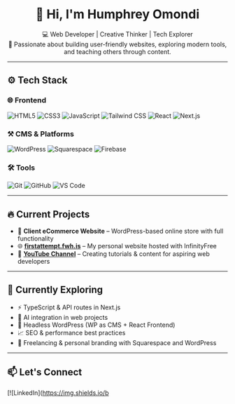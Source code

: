 <h1 align="center">👋 Hi, I'm Humphrey Omondi</h1>

<p align="center">
  💻 Web Developer | Creative Thinker | Tech Explorer<br>
  🚀 Passionate about building user-friendly websites, exploring modern tools, and teaching others through content.
</p>

---

## ⚙️ Tech Stack

### 🌐 Frontend
![HTML5](https://img.shields.io/badge/HTML5-E34F26?style=flat-square&logo=html5&logoColor=white)
![CSS3](https://img.shields.io/badge/CSS3-1572B6?style=flat-square&logo=css3&logoColor=white)
![JavaScript](https://img.shields.io/badge/JavaScript-F7DF1E?style=flat-square&logo=javascript&logoColor=black)
![Tailwind CSS](https://img.shields.io/badge/Tailwind_CSS-38B2AC?style=flat-square&logo=tailwind-css&logoColor=white)
![React](https://img.shields.io/badge/React-20232A?style=flat-square&logo=react&logoColor=61DAFB)
![Next.js](https://img.shields.io/badge/Next.js-000000?style=flat-square&logo=nextdotjs&logoColor=white)

### ⚒️ CMS & Platforms
![WordPress](https://img.shields.io/badge/WordPress-21759B?style=flat-square&logo=wordpress&logoColor=white)
![Squarespace](https://img.shields.io/badge/Squarespace-000000?style=flat-square&logo=squarespace&logoColor=white)
![Firebase](https://img.shields.io/badge/Firebase-FFCA28?style=flat-square&logo=firebase&logoColor=black)

### 🛠️ Tools
![Git](https://img.shields.io/badge/Git-F05032?style=flat-square&logo=git&logoColor=white)
![GitHub](https://img.shields.io/badge/GitHub-181717?style=flat-square&logo=github&logoColor=white)
![VS Code](https://img.shields.io/badge/VS_Code-007ACC?style=flat-square&logo=visual-studio-code&logoColor=white)

---

## 🔥 Current Projects

- 🛒 **Client eCommerce Website** – WordPress-based online store with full functionality  
- 🌐 **[firstattempt.fwh.is](http://firstattempt.fwh.is)** – My personal website hosted with InfinityFree  
- 🎥 **[YouTube Channel](https://www.youtube.com/@Harmodev)** – Creating tutorials & content for aspiring web developers

---

## 🌱 Currently Exploring

- ⚡ TypeScript & API routes in Next.js  
- 🧠 AI integration in web projects  
- 🧩 Headless WordPress (WP as CMS + React Frontend)  
- 📈 SEO & performance best practices  
- 🎯 Freelancing & personal branding with Squarespace and WordPress

---

## 📫 Let's Connect

[![LinkedIn](https://img.shields.io/b
